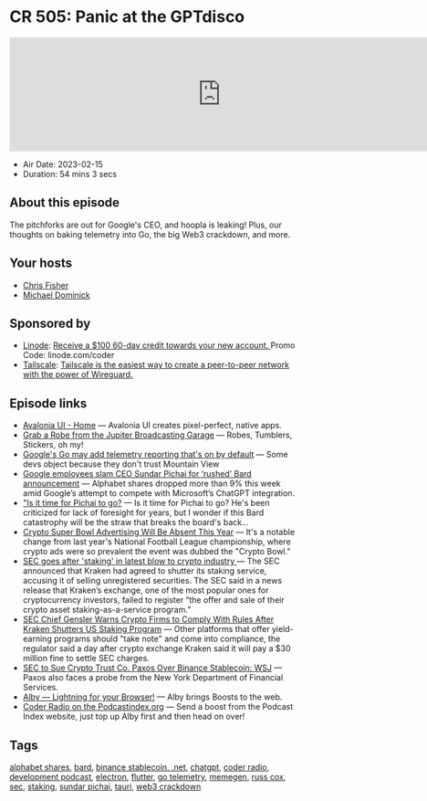 # CR 505: Panic at the GPTdisco

<iframe src="https://player.fireside.fm/v2/MLf2ZzhC+x4CoRP2d?theme=dark" width="740" height="200" frameborder="0" scrolling="no"></iframe>

* Air Date: 2023-02-15
* Duration: 54 mins 3 secs

## About this episode

The pitchforks are out for Google's CEO, and hoopla is leaking! Plus, our thoughts on baking telemetry into Go, the big Web3 crackdown, and more.

## Your hosts
* [Chris Fisher](https://coder.show/hosts/chrislas)
* [Michael Dominick](https://coder.show/hosts/michael)

## Sponsored by

  * [Linode](https://linode.com/coder): [Receive a $100 60-day credit towards your new account. ](https://linode.com/coder) Promo Code: linode.com/coder
  * [Tailscale](https://tailscale.com/coder): [Tailscale is the easiest way to create a peer-to-peer network with the power of Wireguard. ](https://tailscale.com/coder)



## Episode links

  * [Avalonia UI - Home](https://avaloniaui.net/ "Avalonia UI - Home") — Avalonia UI creates pixel-perfect, native apps. 
  * [Grab a Robe from the Jupiter Broadcasting Garage](https://www.jupitergarage.com/ "Grab a Robe from the Jupiter Broadcasting Garage") — Robes, Tumblers, Stickers, oh my!
  * [Google's Go may add telemetry reporting that's on by default](https://www.theregister.com/2023/02/10/googles_go_programming_language_telemetry_debate/ "Google's Go may add telemetry reporting that's on by default") — Some devs object because they don't trust Mountain View
  * [Google employees slam CEO Sundar Pichai for ‘rushed’ Bard announcement](https://www.cnbc.com/2023/02/10/google-employees-slam-ceo-sundar-pichai-for-rushed-bard-announcement.html "Google employees slam CEO Sundar Pichai for ‘rushed’ Bard announcement") — Alphabet shares dropped more than 9% this week amid Google’s attempt to compete with Microsoft’s ChatGPT integration.
  * ["Is it time for Pichai to go?](https://twitter.com/notpatrick/status/1624663492736299008) — Is it time for Pichai to go? He's been criticized for lack of foresight for years, but I wonder if this Bard catastrophy will be the straw that breaks the board's back...
  * [Crypto Super Bowl Advertising Will Be Absent This Year](https://www.coindesk.com/business/2023/02/07/crypto-firms-banned-from-super-bowl-ads-this-year-report/ "Crypto Super Bowl Advertising Will Be Absent This Year") — It's a notable change from last year's National Football League championship, where crypto ads were so prevalent the event was dubbed the "Crypto Bowl."
  * [SEC goes after 'staking' in latest blow to crypto industry ](https://www.washingtonexaminer.com/policy/economy/sec-fines-kraken-staking-blow-industry "SEC goes after 'staking' in latest blow to crypto industry ") — The SEC announced that Kraken had agreed to shutter its staking service, accusing it of selling unregistered securities. The SEC said in a news release that Kraken’s exchange, one of the most popular ones for cryptocurrency investors, failed to register “the offer and sale of their crypto asset staking-as-a-service program.” 
  * [SEC Chief Gensler Warns Crypto Firms to Comply With Rules After Kraken Shutters US Staking Program](https://www.coindesk.com/policy/2023/02/10/sec-chief-gensler-warns-crypto-firms-to-comply-with-rules-after-kraken-shutters-staking-program/ "SEC Chief Gensler Warns Crypto Firms to Comply With Rules After Kraken Shutters US Staking Program") — Other platforms that offer yield-earning programs should "take note" and come into compliance, the regulator said a day after crypto exchange Kraken said it will pay a $30 million fine to settle SEC charges. 
  * [SEC to Sue Crypto Trust Co. Paxos Over Binance Stablecoin: WSJ](https://www.coindesk.com/policy/2023/02/13/sec-to-sue-crypto-trust-co-paxos-over-binance-stablecoin-wsj/ "SEC to Sue Crypto Trust Co. Paxos Over Binance Stablecoin: WSJ") — Paxos also faces a probe from the New York Department of Financial Services.
  * [Alby — Lightning for your Browser!](https://getalby.com/ "Alby — Lightning for your Browser!") — Alby brings Boosts to the web.
  * [Coder Radio on the Podcastindex.org](https://podcastindex.org/podcast/487548 "Coder Radio on the Podcastindex.org") — Send a boost from the Podcast Index website, just top up Alby first and then head on over!



## Tags

[alphabet shares](https://coder.show/tags/alphabet%20shares), [bard](https://coder.show/tags/bard), [binance stablecoin. .net](https://coder.show/tags/binance%20stablecoin.%20.net), [chatgpt](https://coder.show/tags/chatgpt), [coder radio](https://coder.show/tags/coder%20radio), [development podcast](https://coder.show/tags/development%20podcast), [electron](https://coder.show/tags/electron), [flutter](https://coder.show/tags/flutter), [go telemetry](https://coder.show/tags/go%20telemetry), [memegen](https://coder.show/tags/memegen), [russ cox](https://coder.show/tags/russ%20cox), [sec](https://coder.show/tags/sec), [staking](https://coder.show/tags/staking), [sundar pichai](https://coder.show/tags/sundar%20pichai), [tauri](https://coder.show/tags/tauri), [web3 crackdown](https://coder.show/tags/web3%20crackdown)